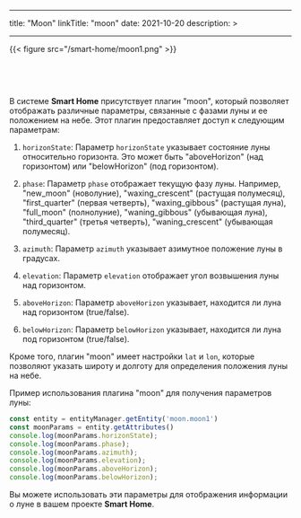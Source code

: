 
---
title: "Moon"
linkTitle: "moon"
date: 2021-10-20
description: >
  
---

{{< figure src="/smart-home/moon1.png" >}}

&nbsp;

&nbsp;

В системе **Smart Home** присутствует плагин "moon", который позволяет отображать различные параметры, связанные с фазами луны и ее положением на небе. Этот плагин предоставляет доступ к следующим параметрам:

1. `horizonState`: Параметр `horizonState` указывает состояние луны относительно горизонта. Это может быть "aboveHorizon" (над горизонтом) или "belowHorizon" (под горизонтом).

2. `phase`: Параметр `phase` отображает текущую фазу луны. Например, "new_moon" (новолуние), "waxing_crescent" (растущая полумесяц), "first_quarter" (первая четверть), "waxing_gibbous" (растущая луна), "full_moon" (полнолуние), "waning_gibbous" (убывающая луна), "third_quarter" (третья четверть), "waning_crescent" (убывающая полумесяц).

3. `azimuth`: Параметр `azimuth` указывает азимутное положение луны в градусах.

4. `elevation`: Параметр `elevation` отображает угол возвышения луны над горизонтом.

5. `aboveHorizon`: Параметр `aboveHorizon` указывает, находится ли луна над горизонтом (true/false).

6. `belowHorizon`: Параметр `belowHorizon` указывает, находится ли луна под горизонтом (true/false).

Кроме того, плагин "moon" имеет настройки `lat` и `lon`, которые позволяют указать широту и долготу для определения положения луны на небе.

Пример использования плагина "moon" для получения параметров луны:

```javascript
const entity = entityManager.getEntity('moon.moon1')
const moonParams = entity.getAttributes()
console.log(moonParams.horizonState);
console.log(moonParams.phase);
console.log(moonParams.azimuth);
console.log(moonParams.elevation);
console.log(moonParams.aboveHorizon);
console.log(moonParams.belowHorizon);
```

Вы можете использовать эти параметры для отображения информации о луне в вашем проекте **Smart Home**.
